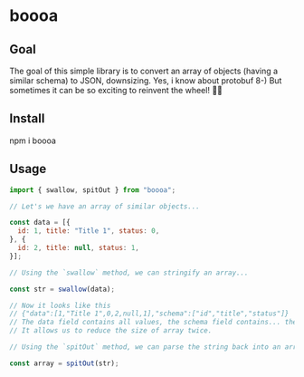 # boooa

## Goal

The goal of this simple library is to convert an array of objects (having a similar schema) to JSON, downsizing.
Yes, i know about protobuf 8-) But sometimes it can be so exciting to reinvent the wheel! :biking_man:

## Install

npm i boooa

## Usage

```js
import { swallow, spitOut } from "boooa";

// Let's we have an array of similar objects...

const data = [{
  id: 1, title: "Title 1", status: 0,
}, {
  id: 2, title: null, status: 1,
}];

// Using the `swallow` method, we can stringify an array...

const str = swallow(data);

// Now it looks like this
// {"data":[1,"Title 1",0,2,null,1],"schema":["id","title","status"]}
// The data field contains all values, the schema field contains... the schema. 
// It allows us to reduce the size of array twice.

// Using the `spitOut` method, we can parse the string back into an array.

const array = spitOut(str);
```
